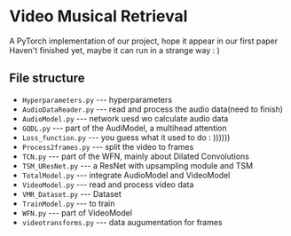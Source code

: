 # Video Musical Retrieval

A PyTorch implementation of our project, hope it appear in our first paper
Haven't finished yet, maybe it can run in a strange way : )

## File structure

- `Hyperparameters.py` --- hyperparameters
- `AudioDataReader.py` --- read and process the audio data(need to finish)
- `AudioModel.py` --- network uesd wo calculate audio data
- `GQDL.py` --- part of the AudiModel, a multihead attention
- `Loss_function.py` --- you guess what it used to do : ))))))
- `Process2frames.py` --- split the video to frames
- `TCN.py` --- part of the WFN, mainly about Dilated Convolutions
- `TSM_UResNet.py` --- a ResNet with upsampling module and TSM
- `TotalModel.py` --- integrate AudioModel and VideoModel
- `VideoModel.py` --- read and process video data
- `VMR_Dataset.py` --- Dataset
- `TrainModel.py` --- to train
- `WFN.py` --- part of VideoModel
- `videotransforms.py` --- data augumentation for frames
